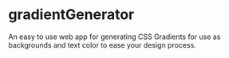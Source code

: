 # gradientGenerator
An easy to use web app for generating CSS Gradients for use as backgrounds and text color to ease your design process. 
